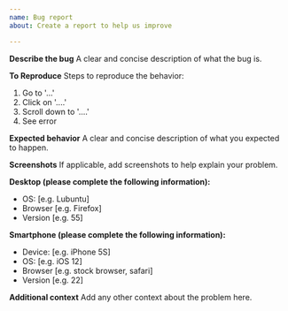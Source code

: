 ```yaml
---
name: Bug report
about: Create a report to help us improve

---
```


**Describe the bug**
A clear and concise description of what the bug is.

**To Reproduce**
Steps to reproduce the behavior:
1. Go to '...'
2. Click on '....'
3. Scroll down to '....'
4. See error

**Expected behavior**
A clear and concise description of what you expected to happen.

**Screenshots**
If applicable, add screenshots to help explain your problem.

**Desktop (please complete the following information):**
 - OS: [e.g. Lubuntu]
 - Browser [e.g. Firefox]
 - Version [e.g. 55]

**Smartphone (please complete the following information):**
 - Device: [e.g. iPhone 5S]
 - OS: [e.g. iOS 12]
 - Browser [e.g. stock browser, safari]
 - Version [e.g. 22]

**Additional context**
Add any other context about the problem here.
